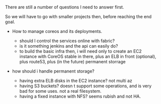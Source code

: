 There are still a number of questions I need to answer first.

So we will have to go with smaller projects then, before reaching the end goal.


- How to manage coreos and its deployments.

 	- should I control the services online with fabric? 
	- is it something jenkins and the api can easily do?
	- to build the basic infra then, i will need only to create an EC2 instance with CoreOS stable in there, plus an ELB in front (optional), plus route53, plus (in the future) permanent storrage


- how should i handle permanent storage? 
	- having extra ELB disks in the EC2 instance? not multi az
	- having S3 buckets? doesn t support some operations, and is very bad for some uses. not a real filesystem.
	- having a fixed instance with NFS? seems rubish and not HA.

